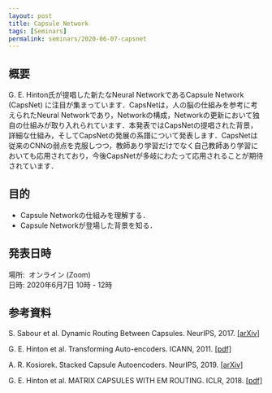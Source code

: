 ```yaml
---
layout: post
title: Capsule Network
tags: [Seminars]
permalink: seminars/2020-06-07-capsnet
---
```


## 概要
G. E. Hinton氏が提唱した新たなNeural NetworkであるCapsule Network (CapsNet) に注目が集まっています．CapsNetは，人の脳の仕組みを参考に考えられたNeural Networkであり，Networkの構成，Networkの更新において独自の仕組みが取り入れられています．本発表ではCapsNetの提唱された背景，詳細な仕組み，そしてCapsNetの発展の系譜について発表します．CapsNetは従来のCNNの弱点を克服しつつ，教師あり学習だけでなく自己教師あり学習においても応用されており，今後CapsNetが多岐にわたって応用されることが期待されています．

## 目的
- Capsule Networkの仕組みを理解する．
- Capsule Networkが登場した背景を知る．

## 発表日時
場所:  オンライン (Zoom) \
日時: 2020年6月7日 10時 - 12時

## 参考資料
S. Sabour et al. Dynamic Routing Between Capsules. NeurIPS, 2017. [[arXiv]](https://arxiv.org/abs/1710.09829)

G. E. Hinton et al. Transforming Auto-encoders. ICANN, 2011. [[pdf]](http://www.cs.toronto.edu/~bonner/courses/2020s/csc2547/papers/capsules/transforming-autoencoders,-hinton,-icann-2011.pdf)

A. R. Kosiorek. Stacked Capsule Autoencoders. NeurIPS, 2019. [[arXiv]](https://arxiv.org/abs/1906.06818)

G. E. Hinton et al. MATRIX CAPSULES WITH EM ROUTING. ICLR, 2018. [[pdf]](https://www.cs.toronto.edu/~hinton/absps/EMcapsules.pdf)